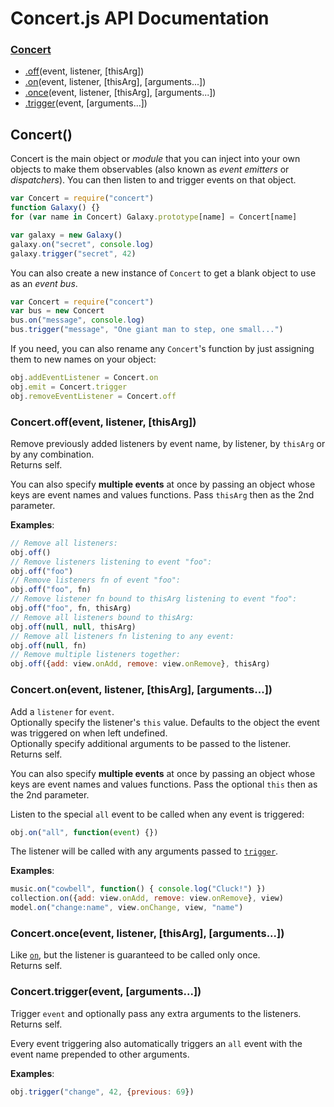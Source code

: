 Concert.js API Documentation
============================
### [Concert](#Concert)
- [.off](#Concert.off)(event, listener, [thisArg])
- [.on](#Concert.on)(event, listener, [thisArg], [arguments...])
- [.once](#Concert.once)(event, listener, [thisArg], [arguments...])
- [.trigger](#Concert.trigger)(event, [arguments...])


Concert() <a name="Concert"></a>
---------
Concert is the main object or *module* that you can inject into your own
objects to make them observables (also known as *event emitters* or
*dispatchers*). You can then listen to and trigger events on that object.

```javascript
var Concert = require("concert")
function Galaxy() {}
for (var name in Concert) Galaxy.prototype[name] = Concert[name]

var galaxy = new Galaxy()
galaxy.on("secret", console.log)
galaxy.trigger("secret", 42)
```

You can also create a new instance of `Concert` to get a blank object to
use as an *event bus*.
```javascript
var Concert = require("concert")
var bus = new Concert
bus.on("message", console.log)
bus.trigger("message", "One giant man to step, one small...")
```

If you need, you can also rename any `Concert`'s function by just assigning
them to new names on your object:
```javascript
obj.addEventListener = Concert.on
obj.emit = Concert.trigger
obj.removeEventListener = Concert.off
```

### Concert.off(event, listener, [thisArg]) <a name="Concert.off"></a>
Remove previously added listeners by event name, by listener, by `thisArg`
or by any combination.  
Returns self.

You can also specify **multiple events** at once by passing an object whose
keys are event names and values functions.  Pass `thisArg` then as the 2nd
parameter.

**Examples**:
```javascript
// Remove all listeners:
obj.off()
// Remove listeners listening to event "foo":
obj.off("foo")
// Remove listeners fn of event "foo":
obj.off("foo", fn)
// Remove listener fn bound to thisArg listening to event "foo":
obj.off("foo", fn, thisArg)
// Remove all listeners bound to thisArg:
obj.off(null, null, thisArg)
// Remove all listeners fn listening to any event:
obj.off(null, fn)
// Remove multiple listeners together:
obj.off({add: view.onAdd, remove: view.onRemove}, thisArg)
```

### Concert.on(event, listener, [thisArg], [arguments...]) <a name="Concert.on"></a>
Add a `listener` for `event`.  
Optionally specify the listener's `this` value. Defaults to the object
the event was triggered on when left undefined.  
Optionally specify additional arguments to be passed to the listener.  
Returns self.

You can also specify **multiple events** at once by passing an object whose
keys are event names and values functions.  Pass the optional `this` then as
the 2nd parameter.

Listen to the special `all` event to be called when any event is triggered:
```javascript
obj.on("all", function(event) {})
```

The listener will be called with any arguments passed to
[`trigger`](#Concert.trigger).

**Examples**:
```javascript
music.on("cowbell", function() { console.log("Cluck!") })
collection.on({add: view.onAdd, remove: view.onRemove}, view)
model.on("change:name", view.onChange, view, "name")
```

### Concert.once(event, listener, [thisArg], [arguments...]) <a name="Concert.once"></a>
Like [`on`](#Concert.on), but the listener is guaranteed to be called only
once.  
Returns self.

### Concert.trigger(event, [arguments...]) <a name="Concert.trigger"></a>
Trigger `event` and optionally pass any extra arguments to the listeners.  
Returns self.

Every event triggering also automatically triggers an `all` event with the
event name prepended to other arguments.

**Examples**:
```javascript
obj.trigger("change", 42, {previous: 69})
```

